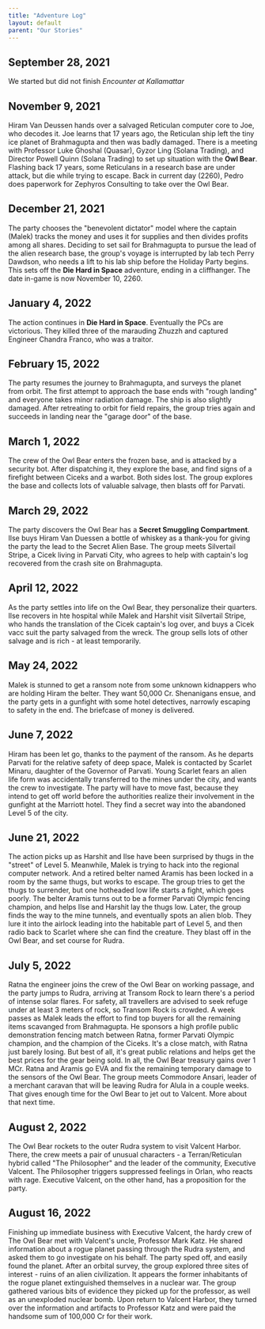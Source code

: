 ```yaml
---
title: "Adventure Log"
layout: default
parent: "Our Stories"
---
```



## September 28, 2021

We started but did not finish *Encounter at Kallamattar*


## November 9, 2021

Hiram Van Deussen hands over a salvaged Reticulan computer core to Joe, who decodes it. Joe learns that 17 years ago, the Reticulan ship left the tiny ice planet of Brahmagupta and then was badly damaged. There is a meeting with Professor Luke Ghoshal (Quasar), Gyzor Ling (Solana Trading), and Director Powell Quinn (Solana Trading) to set up situation with the **Owl Bear**. Flashing back 17 years, some Reticulans in a research base are under attack, but die while trying to escape. Back in current day (2260), Pedro does paperwork for Zephyros Consulting to take over the Owl Bear.


## December 21, 2021

The party chooses the "benevolent dictator" model where the captain (Malek) tracks the money and uses it for supplies and then divides profits among all shares. Deciding to set sail for Brahmagupta to pursue the lead of the alien research base, the group's voyage is interrupted by lab tech Perry Dawdson, who needs a lift to his lab ship before the Holiday Party begins. This sets off the **Die Hard in Space** adventure, ending in a cliffhanger. The date in-game is now November 10, 2260.


## January 4, 2022

The action continues in **Die Hard in Space**. Eventually the PCs are victorious. They killed three of the marauding Zhuzzh and captured Engineer Chandra Franco, who was a traitor.


## February 15, 2022

The party resumes the journey to Brahmagupta, and surveys the planet from orbit. The first attempt to approach the base ends with "rough landing" and everyone takes minor radiation damage. The ship is also slightly damaged. After retreating to orbit for field repairs, the group tries again and succeeds in landing near the "garage door" of the base.


## March 1, 2022

The crew of the Owl Bear enters the frozen base, and is attacked by a security bot. After dispatching it, they explore the base, and find signs of a firefight between Ciceks and a warbot. Both sides lost. The group explores the base and collects lots of valuable salvage, then blasts off for Parvati.


## March 29, 2022

The party discovers the Owl Bear has a **Secret Smuggling Compartment**. Ilse buys Hiram Van Duessen a bottle of whiskey as a thank-you for giving the party the lead to the Secret Alien Base. The group meets Silvertail Stripe, a Cicek living in Parvati City, who agrees to help with captain's log recovered from the crash site on Brahmagupta.



## April 12, 2022

As the party settles into life on the Owl Bear, they personalize their quarters. Ilse recovers in hte hospital while Malek and Harshit visit Silvertail Stripe, who hands the translation of the Cicek captain's log over, and buys a Cicek vacc suit the party salvaged from the wreck. The group sells lots of other salvage and is rich - at least temporarily.


## May 24, 2022

Malek is stunned to get a ransom note from some unknown kidnappers who are holding Hiram the belter. They want 50,000 Cr. Shenanigans ensue, and the party gets in a gunfight with some hotel detectives, narrowly escaping to safety in the end. The briefcase of money is delivered.


## June 7, 2022

Hiram has been let go, thanks to the payment of the ransom. As he departs Parvati for the relative safety of deep space, Malek is contacted by Scarlet Minaru, daughter of the Governor of Parvati. Young Scarlet fears an alien life form was accidentally transferred to the mines under the city, and wants the crew to investigate. The party will have to move fast, because they intend to get off world before the authorities realize their involvement in the gunfight at the Marriott hotel. They find a secret way into the abandoned Level 5 of the city.


## June 21, 2022

The action picks up as Harshit and Ilse have been surprised by thugs in the "street" of Level 5. Meanwhile, Malek is trying to hack into the regional computer network. And a retired belter named Aramis has been locked in a room by the same thugs, but works to escape. The group tries to get the thugs to surrender, but one hotheaded low life starts a fight, which goes poorly. The belter Aramis turns out to be a former Parvati Olympic fencing champion, and helps Ilse and Harshit lay the thugs low. Later, the group finds the way to the mine tunnels, and eventually spots an alien blob. They lure it into the airlock leading into the habitable part of Level 5, and then radio back to Scarlet where she can find the creature. They blast off in the Owl Bear, and set course for Rudra.


## July 5, 2022

Ratna the engineer joins the crew of the Owl Bear on working passage, and the party jumps to Rudra, arriving at Transom Rock to learn there's a period of intense solar flares. For safety, all travellers are advised to seek refuge under at least 3 meters of rock, so Transom Rock is crowded. A week passes as Malek leads the effort to find top buyers for all the remaining items scavanged from Brahmagupta. He sponsors a high profile public demonstration fencing match between Ratna, former Parvati Olympic champion, and the champion of the Ciceks. It's a close match, with Ratna just barely losing. But best of all, it's great public relations and helps get the best prices for the gear being sold. In all, the Owl Bear treasury gains over 1 MCr. Ratna and Aramis go EVA and fix the remaining temporary damage to the sensors of the Owl Bear. The group meets Commodore Ansari, leader of a merchant caravan that will be leaving Rudra for Alula in a couple weeks. That gives enough time for the Owl Bear to jet out to Valcent. More about that next time. 

## August 2, 2022

The Owl Bear rockets to the outer Rudra system to visit Valcent Harbor. There, the crew meets a pair of unusual characters - a Terran/Reticulan hybrid called "The Philosopher" and the leader of the community, Executive Valcent. The Philosopher triggers suppressed feelings in Orlan, who reacts with rage. Executive Valcent, on the other hand, has a proposition for the party.

## August 16, 2022

Finishing up immediate business with Executive Valcent, the hardy crew of The Owl Bear met with Valcent's uncle, Professor Mark Katz. He shared information about a rogue planet passing through the Rudra system, and asked them to go investigate on his behalf. The party sped off, and easily found the planet. After an orbital survey, the group explored three sites of interest - ruins of an alien civilization. It appears the former inhabitants of the rogue planet extinguished themselves in a nuclear war. The group gathered various bits of evidence they picked up for the professor, as well as an unexploded nuclear bomb. Upon return to Valcent Harbor, they turned over the information and artifacts to Professor Katz and were paid the handsome sum of 100,000 Cr for their work.